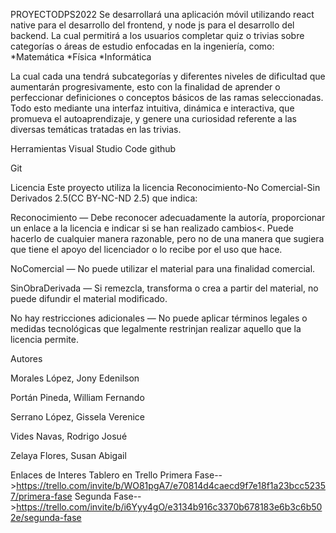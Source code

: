 PROYECTODPS2022
Se desarrollará una aplicación móvil utilizando react native para el desarrollo del frontend, y node js para el desarrollo del backend. La cual permitirá a los usuarios completar quiz o trivias sobre categorías o áreas de estudio enfocadas en la ingeniería, como:
*Matemática
*Física
*Informática

La cual cada una tendrá subcategorías y diferentes niveles de dificultad que aumentarán progresivamente, esto con la finalidad de aprender o perfeccionar definiciones o conceptos básicos de las ramas seleccionadas. Todo esto mediante una interfaz intuitiva, dinámica e interactiva, que promueva el autoaprendizaje, y genere una curiosidad referente a las diversas temáticas tratadas en las trivias.

Herramientas
Visual Studio Code
github

Git

Licencia
Este proyecto utiliza la licencia Reconocimiento-No Comercial-Sin Derivados 2.5(CC BY-NC-ND 2.5) que indica:

Reconocimiento — Debe reconocer adecuadamente la autoría, proporcionar un enlace a la licencia e indicar si se han realizado cambios<. Puede hacerlo de cualquier manera razonable, pero no de una manera que sugiera que tiene el apoyo del licenciador o lo recibe por el uso que hace.

NoComercial — No puede utilizar el material para una finalidad comercial.

SinObraDerivada — Si remezcla, transforma o crea a partir del material, no puede difundir el material modificado.

No hay restricciones adicionales — No puede aplicar términos legales o medidas tecnológicas que legalmente restrinjan realizar aquello que la licencia permite.

Autores

Morales López, Jony Edenilson 

Portán Pineda, William Fernando 

Serrano López, Gissela Verenice

Vides Navas, Rodrigo Josué 

Zelaya Flores, Susan Abigail 

Enlaces de Interes
Tablero en Trello Primera Fase-->https://trello.com/invite/b/WO81pgA7/e70814d4caecd9f7e18f1a23bcc52357/primera-fase Segunda Fase-->https://trello.com/invite/b/i6Yyy4gO/e3134b916c3370b678183e6b3c6b502e/segunda-fase

